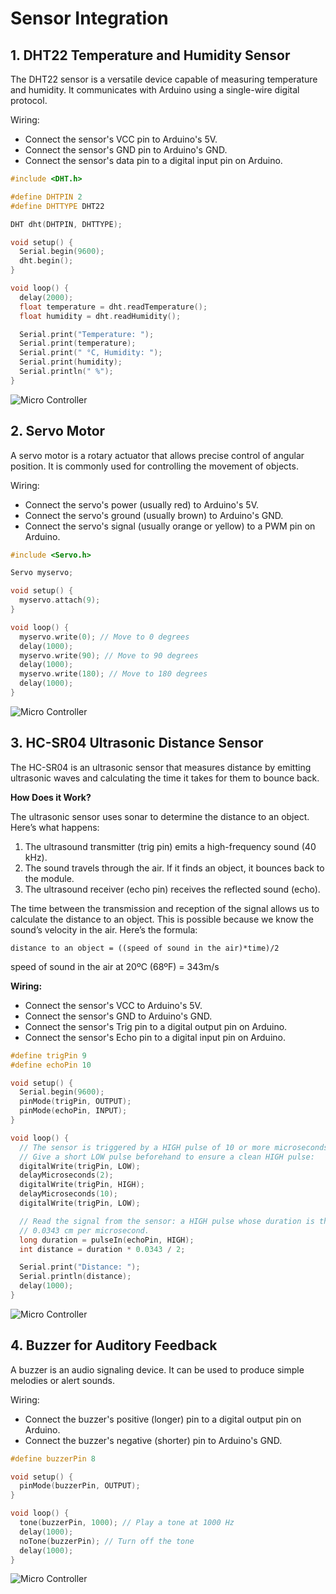 # Sensor Integration

## 1. DHT22 Temperature and Humidity Sensor
The DHT22 sensor is a versatile device capable of measuring temperature and humidity. It communicates with Arduino using a single-wire digital protocol.

Wiring:
- Connect the sensor's VCC pin to Arduino's 5V.
- Connect the sensor's GND pin to Arduino's GND.
- Connect the sensor's data pin to a digital input pin on Arduino.

```cpp
#include <DHT.h>

#define DHTPIN 2
#define DHTTYPE DHT22

DHT dht(DHTPIN, DHTTYPE);

void setup() {
  Serial.begin(9600);
  dht.begin();
}

void loop() {
  delay(2000);
  float temperature = dht.readTemperature();
  float humidity = dht.readHumidity();

  Serial.print("Temperature: ");
  Serial.print(temperature);
  Serial.print(" °C, Humidity: ");
  Serial.print(humidity);
  Serial.println(" %");
}
``````
![Micro Controller](images/10.1.png)

## 2. Servo Motor
A servo motor is a rotary actuator that allows precise control of angular position. It is commonly used for controlling the movement of objects.

Wiring:
- Connect the servo's power (usually red) to Arduino's 5V.
- Connect the servo's ground (usually brown) to Arduino's GND.
- Connect the servo's signal (usually orange or yellow) to a PWM pin on Arduino.

```cpp
#include <Servo.h>

Servo myservo;

void setup() {
  myservo.attach(9);
}

void loop() {
  myservo.write(0); // Move to 0 degrees
  delay(1000);
  myservo.write(90); // Move to 90 degrees
  delay(1000);
  myservo.write(180); // Move to 180 degrees
  delay(1000);
}
``````
![Micro Controller](images/10.2.gif)

## 3. HC-SR04 Ultrasonic Distance Sensor
The HC-SR04 is an ultrasonic sensor that measures distance by emitting ultrasonic waves and calculating the time it takes for them to bounce back.

**How Does it Work?**

The ultrasonic sensor uses sonar to determine the distance to an object. Here’s what happens:

1. The ultrasound transmitter (trig pin) emits a high-frequency sound (40 kHz).
2. The sound travels through the air. If it finds an object, it bounces back to the module.
3. The ultrasound receiver (echo pin) receives the reflected sound (echo).

The time between the transmission and reception of the signal allows us to calculate the distance to an object. This is possible because we know the sound’s velocity in the air. Here’s the formula:
```
distance to an object = ((speed of sound in the air)*time)/2
```
speed of sound in the air at 20ºC (68ºF) = 343m/s


**Wiring:**
- Connect the sensor's VCC to Arduino's 5V.
- Connect the sensor's GND to Arduino's GND.
- Connect the sensor's Trig pin to a digital output pin on Arduino.
- Connect the sensor's Echo pin to a digital input pin on Arduino.

```cpp
#define trigPin 9
#define echoPin 10

void setup() {
  Serial.begin(9600);
  pinMode(trigPin, OUTPUT);
  pinMode(echoPin, INPUT);
}

void loop() {
  // The sensor is triggered by a HIGH pulse of 10 or more microseconds.
  // Give a short LOW pulse beforehand to ensure a clean HIGH pulse:
  digitalWrite(trigPin, LOW);
  delayMicroseconds(2);
  digitalWrite(trigPin, HIGH);
  delayMicroseconds(10);
  digitalWrite(trigPin, LOW);

  // Read the signal from the sensor: a HIGH pulse whose duration is the time (in microseconds) from the sending of the ping to the reception of its echo off of an object.
  // 0.0343 cm per microsecond.
  long duration = pulseIn(echoPin, HIGH);
  int distance = duration * 0.0343 / 2;

  Serial.print("Distance: ");
  Serial.println(distance);
  delay(1000);
}
``````
![Micro Controller](images/10.3.png)

## 4. Buzzer for Auditory Feedback
A buzzer is an audio signaling device. It can be used to produce simple melodies or alert sounds.

Wiring:
- Connect the buzzer's positive (longer) pin to a digital output pin on Arduino.
- Connect the buzzer's negative (shorter) pin to Arduino's GND.

```cpp
#define buzzerPin 8

void setup() {
  pinMode(buzzerPin, OUTPUT);
}

void loop() {
  tone(buzzerPin, 1000); // Play a tone at 1000 Hz
  delay(1000);
  noTone(buzzerPin); // Turn off the tone
  delay(1000);
}
``````
![Micro Controller](images/10.4.gif)